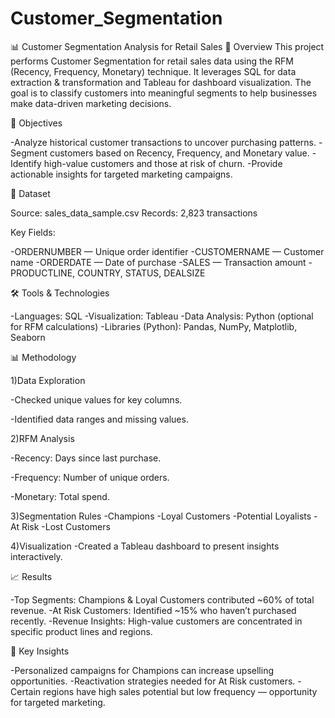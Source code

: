 # Customer_Segmentation
📊 Customer Segmentation Analysis for Retail Sales
📌 Overview
This project performs Customer Segmentation for retail sales data using the RFM (Recency, Frequency, Monetary) technique. It leverages SQL for data extraction & transformation and Tableau for dashboard visualization. The goal is to classify customers into meaningful segments to help businesses make data-driven marketing decisions.

🎯 Objectives

-Analyze historical customer transactions to uncover purchasing patterns.
-Segment customers based on Recency, Frequency, and Monetary value.
-Identify high-value customers and those at risk of churn.
-Provide actionable insights for targeted marketing campaigns.

📂 Dataset

Source: sales_data_sample.csv
Records: 2,823 transactions

Key Fields:

-ORDERNUMBER — Unique order identifier
-CUSTOMERNAME — Customer name
-ORDERDATE — Date of purchase
-SALES — Transaction amount
-PRODUCTLINE, COUNTRY, STATUS, DEALSIZE

🛠️ Tools & Technologies

-Languages: SQL
-Visualization: Tableau
-Data Analysis: Python (optional for RFM calculations)
-Libraries (Python): Pandas, NumPy, Matplotlib, Seaborn

📊 Methodology

1)Data Exploration

-Checked unique values for key columns.

-Identified data ranges and missing values.

2)RFM Analysis

-Recency: Days since last purchase.

-Frequency: Number of unique orders.

-Monetary: Total spend.

3)Segmentation Rules
-Champions
-Loyal Customers
-Potential Loyalists
-At Risk
-Lost Customers

4)Visualization
-Created a Tableau dashboard to present insights interactively.

📈 Results

-Top Segments: Champions & Loyal Customers contributed ~60% of total revenue.
-At Risk Customers: Identified ~15% who haven’t purchased recently.
-Revenue Insights: High-value customers are concentrated in specific product lines and regions.

📌 Key Insights

-Personalized campaigns for Champions can increase upselling opportunities.
-Reactivation strategies needed for At Risk customers.
-Certain regions have high sales potential but low frequency — opportunity for targeted marketing.
